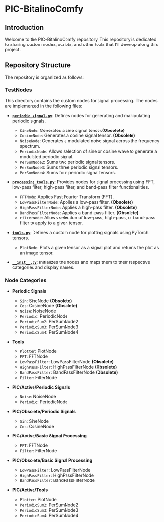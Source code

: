# PIC-BitalinoComfy

## Introduction

Welcome to the PIC-BitalinoComfy repository. This repository is dedicated to sharing custom nodes, scripts, and other tools that I'll develop along this project.

## Repository Structure

The repository is organized as follows:

### TestNodes

This directory contains the custom nodes for signal processing. The nodes are implemented in the following files:

- **[`periodic_signal.py`](TestNodes/periodic_signal.py)**: Defines nodes for generating and manipulating periodic signals.
  - `SineNode`: Generates a sine signal tensor.**(Obsolete)**
  - `CosineNode`: Generates a cosine signal tensor. **(Obsolete)**
  - `NoiseNode`: Generates a modulated noise signal across the frequency spectrum.
  - `PeriodicNode`: Allows selection of sine or cosine wave to generate a modulated periodic signal.
  - `PerSumNode2`: Sums two periodic signal tensors.
  - `PerSumNode3`: Sums three periodic signal tensors.
  - `PerSumNode4`: Sums four periodic signal tensors.

- **[`processing_tools.py`](TestNodes/processing_tools.py)**: Provides nodes for signal processing using FFT, low-pass filter, high-pass filter, and band-pass filter functionalities.
  - `FFTNode`: Applies Fast Fourier Transform (FFT).
  - `LowPassFilterNode`: Applies a low-pass filter. **(Obsolete)**
  - `HighPassFilterNode`: Applies a high-pass filter. **(Obsolete)**
  - `BandPassFilterNode`: Applies a band-pass filter. **(Obsolete)**
  - `FilterNode`: Allows selection of low-pass, high-pass, or band-pass filter to apply to a given tensor.

- **[`tools.py`](TestNodes/tools.py)**: Defines a custom node for plotting signals using PyTorch tensors.
  - `PlotNode`: Plots a given tensor as a signal plot and returns the plot as an image tensor.

- **[`__init__.py`](TestNodes/__init__.py)**: Initializes the nodes and maps them to their respective categories and display names.

### Node Categories

- **Periodic Signals**
  - `Sin`: SineNode   **(Obsolete)**
  - `Cos`: CosineNode  **(Obsolete)**
  - `Noise`: NoiseNode
  - `Periodic`: PeriodicNode
  - `PeriodicSum2`: PerSumNode2
  - `PeriodicSum3`: PerSumNode3
  - `PeriodicSum4`: PerSumNode4

- **Tools**
  - `Plotter`: PlotNode
  - `FFT`: FFTNode
  - `LowPassFilter`: LowPassFilterNode **(Obsolete)**
  - `HighPassFilter`: HighPassFilterNode **(Obsolete)**
  - `BandPassFilter`: BandPassFilterNode **(Obsolete)**
  - `Filter`: FilterNode

- **PIC/Active/Periodic Signals**
  - `Noise`: NoiseNode
  - `Periodic`: PeriodicNode

- **PIC/Obsolete/Periodic Signals**
  - `Sin`: SineNode
  - `Cos`: CosineNode

- **PIC/Active/Basic Signal Processing**
  - `FFT`: FFTNode
  - `Filter`: FilterNode

- **PIC/Obsolete/Basic Signal Processing**
  - `LowPassFilter`: LowPassFilterNode
  - `HighPassFilter`: HighPassFilterNode
  - `BandPassFilter`: BandPassFilterNode

- **PIC/Active/Tools**
  - `Plotter`: PlotNode
  - `PeriodicSum2`: PerSumNode2
  - `PeriodicSum3`: PerSumNode3
  - `PeriodicSum4`: PerSumNode4